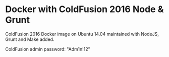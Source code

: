 # Docker with ColdFusion 2016 Node & Grunt

ColdFusion 2016 Docker image on Ubuntu 14.04 maintained with NodeJS, Grunt and Make added.

ColdFusion admin password: "Adm1n!12"
